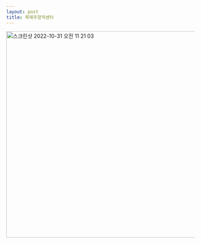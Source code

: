 ```yaml
---
layout: post
title: 북제주창작센터
---
```


<img width="552" alt="스크린샷 2022-10-31 오전 11 21 03" src="https://user-images.githubusercontent.com/81041256/198918002-b6b0ec52-4604-4be7-92fa-22c9b350089b.png">
